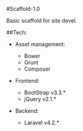 #Scaffold-1.0

Basic scaffold for site devel.

##Tech:

- Asset management: 
  - Bower 
  - Grunt 
  - Composer

- Frontend:
  - BootStrap v3.3.*
  - jQuery v2.1.*

- Backend: 
  - Laravel v4.2.*



